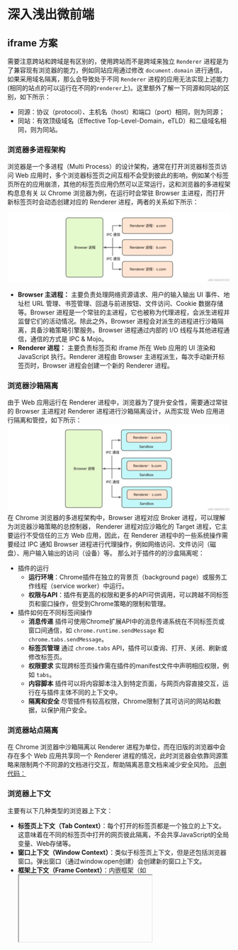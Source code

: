 # 深入浅出微前端
##  iframe 方案
需要注意跨站和跨域是有区别的，使用跨站而不是跨域来独立 `Renderer` 进程是为了兼容现有浏览器的能力，例如同站应用通过修改 `document.domain` 进行通信，如果采用域名隔离，那么会导致处于不同 `Renderer` 进程的应用无法实现上述能力(相同的站点的可以运行在不同的`renderer`上)。这里额外了解一下同源和同站的区别，如下所示：
- 同源：协议（protocol）、主机名（host）和端口（port）相同，则为同源；
- 同站：有效顶级域名（Effective Top-Level-Domain，eTLD）和二级域名相同，则为同站。
###  浏览器多进程架构
浏览器是一个多进程（Multi Process）的设计架构，通常在打开浏览器标签页访问 Web 应用时，多个浏览器标签页之间互相不会受到彼此的影响，例如某个标签页所在的应用崩溃，其他的标签页应用仍然可以正常运行，这和浏览器的多进程架构息息有关
以 Chrome 浏览器为例，在运行时会常驻 Browser 主进程，而打开新标签页时会动态创建对应的 Renderer 进程，两者的关系如下所示：

![4-1](/img/micoapp/4-1.png)
- **Browser 主进程：** 主要负责处理网络资源请求、用户的输入输出 UI 事件、地址栏 URL 管理、书签管理、回退与前进按钮、文件访问、Cookie 数据存储等。Browser 进程是一个常驻的主进程，它也被称为代理进程，会派生进程并监督它们的活动情况。除此之外，Browser 进程会对派生的进程进行沙箱隔离，具备沙箱策略引擎服务。Browser 进程通过内部的 I/O 线程与其他进程通信，通信的方式是 IPC & Mojo。
- **Renderer 进程：** 主要负责标签页和 iframe 所在 Web 应用的 UI 渲染和 JavaScript 执行。Renderer 进程由 Browser 主进程派生，每次手动新开标签页时，Browser 进程会创建一个新的 Renderer 进程。
###  浏览器沙箱隔离
由于 Web 应用运行在 Renderer 进程中，浏览器为了提升安全性，需要通过常驻的 Browser 主进程对 Renderer 进程进行沙箱隔离设计，从而实现 Web 应用进行隔离和管控，如下所示：
![4-2](/img/micoapp/4-2.png)
在 Chrome 浏览器的多进程架构中，Browser 进程对应 Broker 进程，可以理解为浏览器沙箱策略的总控制器， Renderer 进程对应沙箱化的 Target 进程，它主要运行不受信任的三方 Web 应用，因此，在 Renderer 进程中的一些系统操作需要经过 IPC 通知 Browser 进程进行代理操作，例如网络访问、文件访问（磁盘）、用户输入输出的访问（设备）等。
那么对于插件的的沙盒隔离呢：
- 插件的运行
  - **运行环境**：Chrome插件在独立的背景页（background page）或服务工作线程（service worker）中运行。
  - **权限与API**：插件有更高的权限和更多的API可供调用，可以跨越不同标签页和窗口操作，但受到Chrome策略的限制和管理。
- 插件如何在不同标签间操作
  - **消息传递** 插件可使用Chrome扩展API中的消息传递系统在不同标签页或窗口间通信，如 `chrome.runtime.sendMessage` 和 `chrome.tabs.sendMessage`。
  - **标签页管理** 通过 `chrome.tabs` API，插件可以查询、打开、关闭、刷新或修改标签页。
  - **权限要求** 实现跨标签页操作需在插件的manifest文件中声明相应权限，例如 `tabs`。
  - **内容脚本** 插件可以将内容脚本注入到特定页面，与网页内容直接交互，运行在与插件主体不同的上下文中。
  - **隔离和安全** 尽管插件有较高权限，Chrome限制了其可访问的网站和数据，以保护用户安全。

###  浏览器站点隔离

在 Chrome 浏览器中沙箱隔离以 Renderer 进程为单位，而在旧版的浏览器中会存在多个 Web 应用共享同一个 Renderer 进程的情况，此时浏览器会依靠同源策略来限制两个不同源的文档进行交互，帮助隔离恶意文档来减少安全风险。
[示例代码：](https://github.com/ziyi2/micro-framework/tree/demo/iframe-isolate)
###  浏览器上下文
主要有以下几种类型的浏览器上下文：
- **标签页上下文（Tab Context）**：每个打开的标签页都是一个独立的上下文。这意味着在不同的标签页中打开的网页彼此隔离，不会共享JavaScript的全局变量、Web存储等。
- **窗口上下文（Window Context）**：类似于标签页上下文，但是还包括浏览器窗口。弹出窗口（通过window.open创建）会创建新的窗口上下文。
- **框架上下文（Frame Context）**：内嵌框架（如<iframe>）拥有自己的上下文。它们在父页面中运行，但是有自己的文档对象模型（DOM）和JavaScript环境。
- **服务工作线程上下文（Service Worker Context）**：服务工作线程是一种独立于主浏览器线程的上下文，用于处理离线缓存、推送通知等。 
- **Web Workers上下文**：Web Workers允许在后台线程中执行脚本，与主浏览器线程完全隔离
#### 标签页上下文
**通信机制**
虽然标签页之间是隔离的，但有时我们需要在不同的标签页之间进行通信。这可以通过以下几种方式实现：
1. `LocalStorage/SessionStorage`：这两种存储机制可以在相同源的标签页之间共享数据。
2. `Cookies`：同样可以在相同源的标签页间共享。
3. `BroadcastChannel API`：这是一个比较新的API(在chrome上兼容性比较好)，允许同源的不同标签页或者窗口之间进行简单的通信。
4. `Window.postMessage`：用于在两个窗口之间安全地传递消息，包括跨源通信。
```js
// 使用LocalStorage进行通信：
// 在标签页A中：
localStorage.setItem('message', 'Hello World!');
// 在标签页B中：
window.addEventListener('storage', function(event) {
  console.log(event.newValue); // 'Hello World!'
});

// 使用BroadcastChannel API进行通信：
// 在标签页A中：
const channel = new BroadcastChannel('my_channel');
channel.postMessage('Hello World!');
// 在标签页B中：
const channel = new BroadcastChannel('my_channel');
channel.addEventListener('message', function(event) {
  console.log(event.data); // 'Hello World!'
});

// 使用Window.postMessage进行通信：
/*
 * A 窗口的域名是<http://example.com:8080>，以下是 A 窗口的 script 标签下的代码：
 */

var popup = window.open(...popup details...);

// 如果弹出框没有被阻止且加载完成

// 这行语句没有发送信息出去，即使假设当前页面没有改变 location（因为 targetOrigin 设置不对）
popup.postMessage("The user is 'bob' and the password is 'secret'",
    "https://secure.example.net");

// 假设当前页面没有改变 location，这条语句会成功添加 message 到发送队列中去（targetOrigin 设置对了）
popup.postMessage("hello there!", "http://example.com");

function receiveMessage(event)
{
    // 我们能相信信息的发送者吗？(也许这个发送者和我们最初打开的不是同一个页面).
    if (event.origin !== "http://example.com")
        return;

    // event.source 是我们通过 window.open 打开的弹出页面 popup
    // event.data 是 popup 发送给当前页面的消息 "hi there yourself!  the secret response is: rheeeeet!"
}
window.addEventListener("message", receiveMessage, false);
/*
 * 弹出页 popup 域名是 http://example.com，以下是 script 标签中的代码：
 */

//当 A 页面 postMessage 被调用后，这个 function 被 addEventListener 调用
function receiveMessage(event) {
    // 我们能信任信息来源吗？
    if (event.origin !== "http://example.com:8080") return;

    // event.source 就当前弹出页的来源页面
    // event.data 是 "hello there!"

    // 假设你已经验证了所受到信息的 origin (任何时候你都应该这样做), 一个很方便的方式就是把 event.source
    // 作为回信的对象，并且把 event.origin 作为 targetOrigin
    event.source.postMessage(
        "hi there yourself!  the secret response " + "is: rheeeeet!",
        event.origin,
    );
}

window.addEventListener("message", receiveMessage, false);

```
#### 窗口上下文

窗口上下文指的是与特定浏览器窗口或标签页关联的全局执行环境。在`JavaScript`中，这通常是通过window对象来访问的。每个浏览器窗口或标签页都有其自己的window对象，它包含了与该窗口相关的功能和属性。
1. 全局变量和函数
```js
// 全局变量
var globalVar = '我是一个全局变量';

// 全局函数
function globalFunction() {
    console.log('全局函数被调用');
}

// 通过window对象访问
window.globalFunction(); // 输出：全局函数被调用
console.log(window.globalVar); // 输出：我是一个全局变量

```
2. 事件处理
```js
window.addEventListener('resize', function() {
    console.log('窗口大小改变了!');
});
```

3. 窗口间通信
```js
// 打开一个新窗口
var newWindow = window.open('https://example.com');

// 发送消息到新窗口
newWindow.postMessage('Hello, new window!', 'https://example.com');
```
4. 窗口控制
```js
// 关闭当前窗口
window.close();
// 滚动到页面顶部
window.scrollTo(0, 0);
```

###  iframe 设计方案
在微前端中 iframe 方案需要一个主应用，包含导航和内容区的设计，通过切换导航来控制内容区微应用 A / B / C 的加载和卸载，如下所示：

![4-5](/img/micoapp/4-5.png)
逻辑，在 iframe 的方案中，导航设计可以是前端框架路由来控制不同微应用所在 iframe 的显示和隐藏，也可以通过自己设计切换逻辑来动态加载 iframe。

不论使用哪一种切换方式，在首次加载 iframe 应用时，都会因为服务端请求而导致内容区带来短暂的白屏效果。当然，相比普通 MPA 应用，通过服务端路由的方式来处理，最大的好处是每次切换微应用都不需要刷新主应用。除此之外，iframe 应用的特点主要包括：
- 站点隔离和浏览上下文隔离，可以使微应用在运行时天然隔离，适合集成三方应用；
- 移植性和复用性好，可以便捷地嵌在不同的主应用中。
当然在使用 iframe 应用时，会产生如下一些问题：
- 主应用刷新时， iframe 无法保持 URL 状态（会重新加载 src 对应的初始 URL）；
- 主应用和 iframe 处于不同的浏览上下文，无法使 iframe 中的模态框相对于主应用居中；
- 主应用和 iframe 微应用的数据状态同步问题：持久化数据和通信
## npm 方案
NPM 包是微前端设计方案之一，在设计时需要将微应用打包成独立的 NPM 包，然后在主应用中引入和使用。
对于js来说，并没有直接访问文件的方式，所以对于第三方库来说，我们可以通过以下几种方式来引入：
浏览器中的 JavaScript 由于受到了沙箱限制无法直接访问本地的文件（例如 `file://` 路径文件），因此在浏览器中使用模块化进行开发，无法像 Node 应用那样直接在 `JavaScript` 中通过 `require` 加载模块，只能通过 HTTP 请求的形式获取，因此在上述示例中，需要使用 Node.js 设计 `app.js` 启动 Web 服务：
前端访问文件的方式：
1. <input type="file"> 元素
```js
// HTML
<input type="file" id="fileInput">
// JavaScript
  document.getElementById('fileInput').addEventListener('change', function(event) {
  const file = event.target.files[0]; // 获取用户选择的第一个文件
  const reader = new FileReader(); // 创建一个 FileReader 对象用于读取文件
  
  reader.onload = function(e) {
  // 这个事件会在文件读取完成后触发
  console.log(e.target.result); // 文件内容会在 e.target.result 中
};
  
  reader.readAsText(file); // 读取文件内容，假设文件是文本格式
});
```
2. 拖放(Drag and Drop)
```js
// HTML
<div id="dropZone" style="border: 1px solid black; width: 300px; height: 100px;">
  拖拽文件到这里
</div>
// JavaScript
// 获取拖放区域的元素
const dropZone = document.getElementById('dropZone');

// 添加 dragover 事件监听器
dropZone.addEventListener('dragover', function(event) {
  event.preventDefault(); // 防止默认行为
});

// 添加 drop 事件监听器
dropZone.addEventListener('drop', function(event) {
  event.preventDefault(); // 防止默认行为
  
  // 获取拖放的文件
  const file = event.dataTransfer.files[0];
  
  // 创建 FileReader 对象
  const reader = new FileReader();
  
  // 设置文件读取完成后的回调函数
  reader.onload = function(e) {
    console.log(e.target.result); // 在控制台输出文件内容
  };
  
  // 开始读取文件内容
  reader.readAsText(file);
});


```
3. 粘贴板操作（Clipboard Operations）
```js
// 监听整个文档的粘贴事件 
document.addEventListener('paste', function(event) {
  // 获取粘贴事件中的剪贴板数据
  const items = event.clipboardData.items;
  
  // 遍历剪贴板中的每个项目
  for (let i = 0; i < items.length; i++) {
    // 检查项目类型是否是图片
    if (items[i].type.indexOf('image') === 0) {
      // 将剪贴板项转换为文件对象
      const file = items[i].getAsFile();
      
      // 创建 FileReader 对象来读取文件
      const reader = new FileReader();
      
      // 设置文件读取完成后的回调函数
      reader.onload = function(e) {
        // 输出文件（图片）内容
        console.log(e.target.result);
      };
      
      // 以数据URL的形式读取图片文件
      reader.readAsDataURL(file);
    }
  }
});

```
4. File System Access API
```js
async function openFile() {
  // 显示文件选择器
  // window.showOpenFilePicker() 弹出一个文件选择器对话框，让用户选择文件。这是一个异步操作，返回一个Promise。
  // 这个函数返回一个文件句柄数组（FileSystemFileHandle对象），每个句柄代表用户选择的一个文件。这里，我们通过解构赋值获取第一个文件句柄。
  [fileHandle] = await window.showOpenFilePicker();
  
  // 从文件句柄获取文件对象
  const file = await fileHandle.getFile();
  
  // 读取文件内容
  const contents = await file.text();
  
  // 打印文件内容
  console.log(contents);
}

```

### 模块化
在设计时需要将微应用打包成独立的 NPM 包，然后在主应用中引入和使用。实际就是一个第三方库，提供的功能不同罢了。一般可以放在public中，避免被打包。
同时，通过模块化可以将全局的状态进行隔离，避免污染全局变量，同时也可以避免不同微应用之间的变量冲突。
### 构建工具
在微前端设计方案中，需要将微应用打包成独立的 NPM 包，然后在主应用中引入和使用，因此需要使用构建工具来打包微应用，常见的构建工具有 Webpack、Rollup、Parcel 等。
### npm 的设计案例
#### Monorepo 结构：
Monorepo（单一仓库）是一种代码仓库的管理策略，它指的是在一个单一的版本控制系统仓库中维护多个项目或包。这与将每个项目或包放在独立的仓库中（多仓库，或 Polyrepo）的策略形成对比。Monorepo 在大型组织和复杂项目中特别流行，如 Google、Facebook 和 Twitter。
**Monorepo 的特点**
1. 统一的代码库：所有项目和包共享同一个仓库。
2. 便于共享代码：易于在项目之间共享代码和资源，因为它们都在同一个仓库中。
3. 简化的依赖管理：管理依赖关系更为简单，因为所有项目都可以引用同一个仓库中的代码。
4. 统一的版本控制：所有项目的历史记录都保存在同一个地方，便于跟踪和管理。
5. 协同工作：团队成员可以更容易地跨项目合作，因为所有代码都在同一个地方。
**Monorepo 的挑战**
1. 仓库过大：Monorepo 仓库可能会变得非常大，因为它包含了所有项目的代码。
2. 依赖冲突：如果项目之间共享依赖关系，那么当其中一个项目更新依赖关系时，可能会影响到其他项目。
3. 构建优化：大型项目可能需要更复杂的构建和测试策略来优化性能。
4. 工具支持：需要特殊工具和策略来管理大规模的 Monorepo，例如 Lerna、Yarn Workspaces。

#### Lerna
Lerna 是一个优化管理多个包的 JavaScript 项目的工具，常用于管理大型项目中的多个包，如在一个单一的仓库（monorepo）中
**Lerna 的使用原理和优势**
1. 单一仓库（Monorepo）管理多个包：Lerna 允许您在一个仓库中管理多个 npm 包，这有助于代码共享和依赖管理。
2. 版本管理：Lerna 可以统一管理多个包的版本，包括版本同步和独立版本管理。
3. 依赖关系管理：Lerna 优化了包之间的依赖关系，当一个包更新时，依赖它的包可以被自动更新。
4. 优化安装过程：通过链接本地包，Lerna 可以减少重复安装相同依赖的时间。

**使用 Lerna 的基本步骤**
```js
// 1. 安装 Lerna
npm install --global lerna
// 2. 初始化 Lerna 仓库
lerna init
// 3. 创建包
lerna create <package-name>
// 4. 添加包依赖
lerna add <package>[@version] [--dev] [--exact]
// 5. 安装依赖
lerna bootstrap
// 6. 发布包
lerna publish
// demo
// 1. 初始化 Lerna 仓库
lerna init
// 2. 创建包
lerna create micro-app/core
lerna create micro-app/utils
lerna create micro-app/react
lerna create micro-app/vue
// 3. 添加包依赖
lerna add micro-app/utils
lerna add micro-app/core
lerna add micro-app/core --scope=micro-app/react
lerna add micro-app/core --scope=micro-app/vue
// 4. 安装依赖
lerna bootstrap
// lerna.json
{
  "packages": [
    "packages/*"
  ],
  "version": "0.0.0"
}

```

## 动态script标签方案
动态 script 标签方案是微前端设计方案之一，通过动态创建 script 标签的方式来加载微应用，如下所示：
<div>
<img src='./img/micoapp/6-1.png'>
</div>
实现效果如下所示，图中的两个按钮（微应用导航）根据后端数据动态渲染，点击按钮后会请求微应用的静态资源并解析相应的 JS 和 CSS，并渲染微应用的文本信息到插槽中：
<div>
<img src='./img/micoapp/6-2.awebp'>
</div>

整体的设计如下：
1. 首先访问`index.html`主页面，通过`prefetch`请求后端对应的数据使用`as`来确定数据的类型，
2. 拿到不同子应用到数据，获得初始化和对应的子应用的全局方法，主要是挂载卸载以及对应的生命周期，进行数据的处理。
3. 通过监听`hashchange`事件，来切换不同的子应用，通过`window.location.hash`来获取对应的子应用的`hash`值，然后通过`window['app'+hash]`来获取对应的子应用的全局方法，然后进行挂载和卸载。
4. 在切换的时候，会先卸载之前的子应用，然后再挂载新的子应用，这样就可以实现不同子应用的切换了。
5. 在卸载的时候根据设计选择卸载不同的方式，这里是`link`标签，删除对应的浏览器的缓存资源。也可以删除对应的`script`标签，这样就可以实现对应的卸载了。
源代码：
[示例代码：](https://github.com/ziyi2/micro-framework/tree/demo/dynamic-script)

## Web Components 方案

和动态script很类似，对比动态 Script 的方案可以发现 Web Components 的优势如下所示：

复用性：不需要对外抛出加载和卸载的全局 API，可复用能力更强
标准化：W3C 的标准，未来能力会得到持续升级（说不定支持了 JS 上下文隔离）
插拔性：可以非常便捷的进行移植和组件替换
当然使用 Web Components 也会存在一些劣势，例如：

兼容性：对于 IE 浏览器不兼容，需要通过 Polyfill 的方式进行处理
学习曲线：相对于传统的 Web 开发，需要掌握新的概念和技术


## iframe cookie 方案


## ajax cookie 方案
在通过请求来获取数据，主要是用户的认证，有很多方式，这里说明的时候cookie的方式，这个方式的实现主要是解决cookie的跨域问题。
### http
http协议是无状态的，也就是说每次请求都是独立的，不会记录上一次的请求，所以需要通过cookie来记录用户的状态，这样就可以实现用户的认证了。
直接使用cors来解决，定向的设置对应的域名，这样就可以实现对应的跨域了。

### https
https是http的安全版本，主要是通过ssl来实现的，所以在https中，cookie是安全的，不会被劫持，所以可以直接使用cookie来实现对应的认证了。
使用nginx和mkcert来实现https的配置，这样就可以实现对应的https的配置了。
```js
const cookieOptions = { sameSite: 'none', secure: true }
  // 设置一个响应的 Cookie 数据
  res.cookie('micro-app', true, cookieOptions)
```
### 方案说明：
使用ihost 和 mkcert 和 nginx 来实现：
通过ihost来实现对应的域名的配置，通过mkcert来实现对应的证书的配置，通过nginx来实现对应的代理的配置，这样就可以实现对应的https的配置了。





































